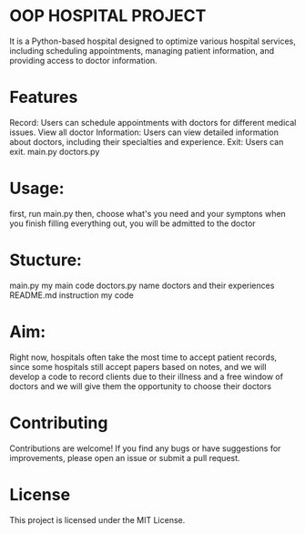 # OOP HOSPITAL PROJECT
It is a Python-based hospital designed to optimize various hospital services, including scheduling appointments, managing patient information, and providing access to doctor information.
# Features
Record: Users can schedule appointments with doctors for different medical issues.
View all doctor Information: Users can view detailed information about doctors, including their specialties and experience.
Exit: Users can exit.
main.py
doctors.py
# Usage:
first, run main.py
then, choose what's you need and your symptons
when you finish filling everything out, you will be admitted to the doctor
# Stucture:
main.py my main code
doctors.py name doctors and their experiences
README.md instruction my code 
# Aim: 
Right now, hospitals often take the most time to accept patient records, since some hospitals still accept papers based on notes, and we will develop a code to record clients due to their illness and a free window of doctors and we will give them the opportunity to choose their doctors 
# Contributing
Contributions are welcome! If you find any bugs or have suggestions for improvements, please open an issue or submit a pull request.
# License
This project is licensed under the MIT License.
